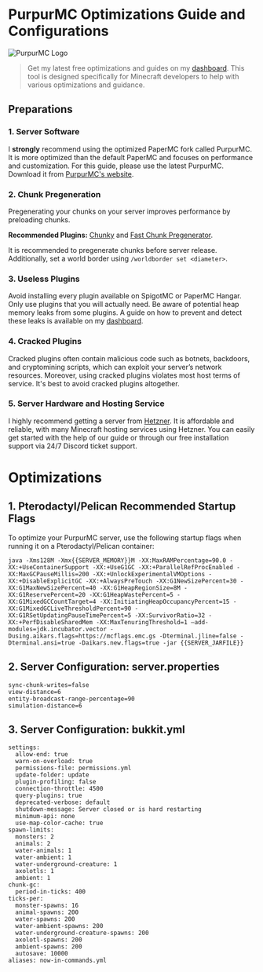 # PurpurMC Optimizations Guide and Configurations

![PurpurMC Logo](https://github.com/s8114stdev/Minecraft-Optimizations-PurpuMC/assets/173851843/d4a01f13-8c11-4514-9fe9-e4b6fcd15627)

> Get my latest free optimizations and guides on my [dashboard](https://dashboard.s8114st.xyz). This tool is designed specifically for Minecraft developers to help with various optimizations and guidance.

## Preparations

### 1. Server Software

I **strongly** recommend using the optimized PaperMC fork called PurpurMC. It is more optimized than the default PaperMC and focuses on performance and customization. For this guide, please use the latest PurpurMC. Download it from [PurpurMC's website](https://purpurmc.org/).

### 2. Chunk Pregeneration

Pregenerating your chunks on your server improves performance by preloading chunks. 

**Recommended Plugins:** [Chunky](https://www.spigotmc.org/resources/chunky.81534/) and [Fast Chunk Pregenerator](https://www.spigotmc.org/resources/fast-chunk-pregenerator.74429/).

It is recommended to pregenerate chunks before server release. Additionally, set a world border using `/worldborder set <diameter>`.

### 3. Useless Plugins

Avoid installing every plugin available on SpigotMC or PaperMC Hangar. Only use plugins that you will actually need. Be aware of potential heap memory leaks from some plugins. A guide on how to prevent and detect these leaks is available on my [dashboard](https://dashboard.s8114st.xyz).

### 4. Cracked Plugins

Cracked plugins often contain malicious code such as botnets, backdoors, and cryptomining scripts, which can exploit your server’s network resources. Moreover, using cracked plugins violates most host terms of service. It's best to avoid cracked plugins altogether.

### 5. Server Hardware and Hosting Service

I highly recommend getting a server from [Hetzner](https://hetzner.com). It is affordable and reliable, with many Minecraft hosting services using Hetzner. You can easily get started with the help of our guide or through our free installation support via 24/7 Discord ticket support.

# Optimizations

## 1. Pterodactyl/Pelican Recommended Startup Flags

To optimize your PurpurMC server, use the following startup flags when running it on a Pterodactyl/Pelican container:

```
java -Xms128M -Xmx{{SERVER_MEMORY}}M -XX:MaxRAMPercentage=90.0 -XX:+UseContainerSupport -XX:+UseG1GC -XX:+ParallelRefProcEnabled -XX:MaxGCPauseMillis=200 -XX:+UnlockExperimentalVMOptions -XX:+DisableExplicitGC -XX:+AlwaysPreTouch -XX:G1NewSizePercent=30 -XX:G1MaxNewSizePercent=40 -XX:G1HeapRegionSize=8M -XX:G1ReservePercent=20 -XX:G1HeapWastePercent=5 -XX:G1MixedGCCountTarget=4 -XX:InitiatingHeapOccupancyPercent=15 -XX:G1MixedGCLiveThresholdPercent=90 -XX:G1RSetUpdatingPauseTimePercent=5 -XX:SurvivorRatio=32 -XX:+PerfDisableSharedMem -XX:MaxTenuringThreshold=1 –add-modules=jdk.incubator.vector -Dusing.aikars.flags=https://mcflags.emc.gs -Dterminal.jline=false -Dterminal.ansi=true -Daikars.new.flags=true -jar {{SERVER_JARFILE}}
```

## 2. Server Configuration: server.properties

```
sync-chunk-writes=false
view-distance=6
entity-broadcast-range-percentage=90
simulation-distance=6
```

## 3. Server Configuration: bukkit.yml

```
settings:
  allow-end: true
  warn-on-overload: true
  permissions-file: permissions.yml
  update-folder: update
  plugin-profiling: false
  connection-throttle: 4500
  query-plugins: true
  deprecated-verbose: default
  shutdown-message: Server closed or is hard restarting
  minimum-api: none
  use-map-color-cache: true
spawn-limits:
  monsters: 2
  animals: 2
  water-animals: 1
  water-ambient: 1
  water-underground-creature: 1
  axolotls: 1
  ambient: 1
chunk-gc:
  period-in-ticks: 400
ticks-per:
  monster-spawns: 16
  animal-spawns: 200
  water-spawns: 200
  water-ambient-spawns: 200
  water-underground-creature-spawns: 200
  axolotl-spawns: 200
  ambient-spawns: 200
  autosave: 10000
aliases: now-in-commands.yml
```
